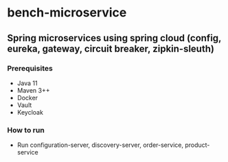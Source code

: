# bench-microservice

## Spring microservices using spring cloud (config, eureka, gateway, circuit breaker, zipkin-sleuth)

### Prerequisites
- Java 11
- Maven 3++
- Docker
- Vault
- Keycloak

### How to run
- Run configuration-server, discovery-server, order-service, product-service
